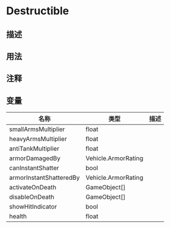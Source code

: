 # Destructible
## 描述

## 用法

## 注释

## 变量
| 名称 | 类型 | 描述 |
| ----------- | ----------- | ----------- |
| smallArmsMultiplier  | float |  |  
| heavyArmsMultiplier  | float |  |  
| antiTankMultiplier  | float |  |  
| armorDamagedBy  | Vehicle.ArmorRating |  |  
| canInstantShatter  | bool |  |  
| armorInstantShatteredBy  | Vehicle.ArmorRating |  |  
| activateOnDeath | GameObject[] |  |  
| disableOnDeath | GameObject[] |  |  
| showHitIndicator  | bool |  |  
| health  | float |  |  
